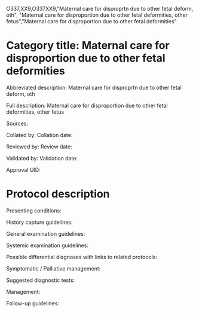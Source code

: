 O337,XX9,O337XX9,"Maternal care for disproprtn due to other fetal deform, oth", "Maternal care for disproportion due to other fetal deformities, other fetus","Maternal care for disproportion due to other fetal deformities"
# Category title: Maternal care for disproportion due to other fetal deformities

Abbreviated description: Maternal care for disproprtn due to other fetal deform, oth

Full description: Maternal care for disproportion due to other fetal deformities, other fetus

Sources:

Collated by:
Collation date:

Reviewed by:
Review date:

Validated by:
Validation date:

Approval UID:

# Protocol description

Presenting conditions:

History capture guidelines:

General examination guidelines:

Systemic examination guidelines:

Possible differential diagnoses with links to related protocols:

Symptomatic / Palliative management:

Suggested diagnostic tests:

Management:

Follow-up guidelines:
